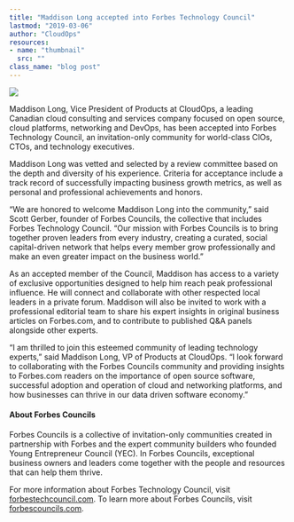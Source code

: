 ```yaml
---
title: "Maddison Long accepted into Forbes Technology Council"
lastmod: "2019-03-06"
author: "CloudOps"
resources:
- name: "thumbnail"
  src: ""
class_name: "blog post"
---
```


<img src="/images/blog/post/ForbesTechnologyCouncil2019.png" class="main-blog-image">

<p>Maddison Long, Vice President of Products at CloudOps, a leading Canadian cloud consulting and services company focused on open source, cloud platforms, networking and DevOps, has been accepted into Forbes Technology Council, an invitation-only community for world-class CIOs, CTOs, and technology executives.</p><p>Maddison Long was vetted and selected by a review committee based on the depth and diversity of his experience. Criteria for acceptance include a track record of successfully impacting business growth metrics, as well as personal and professional achievements and honors.</p><p>“We are honored to welcome Maddison Long into the community,” said Scott Gerber, founder of Forbes Councils, the collective that includes Forbes Technology Council. “Our mission with Forbes Councils is to bring together proven leaders from every industry, creating a curated, social capital-driven network that helps every member grow professionally and make an even greater impact on the business world.”</p><p>As an accepted member of the Council, Maddison has access to a variety of exclusive opportunities designed to help him reach peak professional influence. He will connect and collaborate with other respected local leaders in a private forum. Maddison will also be invited to work with a professional editorial team to share his expert insights in original business articles on Forbes.com, and to contribute to published Q&amp;A panels alongside other experts.</p><p>“I am thrilled to join this esteemed community of leading technology experts,” said Maddison Long, VP of Products at CloudOps. “I look forward to collaborating with the Forbes Councils community and providing insights to Forbes.com readers on the importance of open source software, successful adoption and operation of cloud and networking platforms, and how businesses can thrive in our data driven software economy.”</p><h4>About Forbes Councils</h4><p>Forbes Councils is a collective of invitation-only communities created in partnership with Forbes and the expert community builders who founded Young Entrepreneur Council (YEC). In Forbes Councils, exceptional business owners and leaders come together with the people and resources that can help them thrive.</p><p>For more information about Forbes Technology Council, visit <a href="https://forbestechcouncil.com/">forbestechcouncil.com</a>. To learn more about Forbes Councils, visit<a href="http://forbescouncils.com/"> forbescouncils.com</a>.</p>
